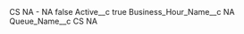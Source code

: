 <?xml version="1.0" encoding="UTF-8"?>
<CustomMetadata xmlns="http://soap.sforce.com/2006/04/metadata" xmlns:xsi="http://www.w3.org/2001/XMLSchema-instance" xmlns:xsd="http://www.w3.org/2001/XMLSchema">
    <label>CS NA - NA</label>
    <protected>false</protected>
    <values>
        <field>Active__c</field>
        <value xsi:type="xsd:boolean">true</value>
    </values>
    <values>
        <field>Business_Hour_Name__c</field>
        <value xsi:type="xsd:string">NA</value>
    </values>
    <values>
        <field>Queue_Name__c</field>
        <value xsi:type="xsd:string">CS NA</value>
    </values>
</CustomMetadata>
